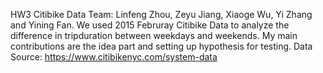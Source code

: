 HW3 Citibike Data
Team: Linfeng Zhou, Zeyu Jiang, Xiaoge Wu, Yi Zhang and Yining Fan.
We used 2015 Februray Citibike Data to analyze the difference in tripduration between weekdays and weekends.
My main contributions are the idea part and setting up hypothesis for testing.
Data Source: https://www.citibikenyc.com/system-data
